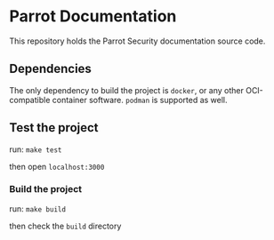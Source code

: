 # Parrot Documentation

This repository holds the Parrot Security documentation source code.

## Dependencies

The only dependency to build the project is `docker`, or any other OCI-compatible container software. `podman` is supported as well.

## Test the project

run: `make test`

then open `localhost:3000`

### Build the project

run: `make build`

then check the `build` directory
